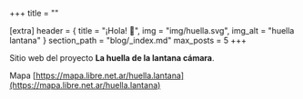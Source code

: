 +++
title = ""

[extra]
header = { title = "¡Hola! 👋", img = "img/huella.svg", img_alt = "huella lantana" }
section_path = "blog/_index.md"
max_posts = 5
+++

Sitio web del proyecto **La huella de la lantana cámara**.

Mapa [https://mapa.libre.net.ar/huella.lantana](https://mapa.libre.net.ar/huella.lantana)
